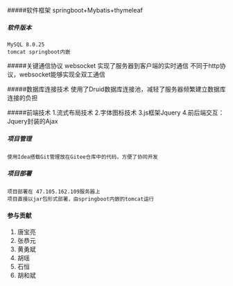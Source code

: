 


#####软件框架
    springboot+Mybatis+thymeleaf

##### 软件版本
    MySQL 8.0.25
    tomcat springboot内嵌

#####关键通信协议
    websocket
    实现了服务器到客户端的实时通信
    不同于http协议，websocket能够实现全双工通信

#####数据库连接技术
    使用了Druid数据库连接池，减轻了服务器频繁建立数据库连接的负担

#####前端技术
    1.流式布局技术
    2.字体图标技术
    3.js框架Jquery
    4.前后端交互：Jquery封装的Ajax
    
##### 项目管理
    使用Idea搭载Git管理放在Gitee仓库中的代码，方便了协同开发

##### 项目部署
    项目部署在 47.105.162.109服务器上
    项目直接以jar包形式部署，由springboot内嵌的tomcat运行
    
#### 参与贡献

1. 唐宝亮
2. 张恭元
3. 黄勇斌
4. 胡瑶
5. 石恒
6. 胡和斌 


